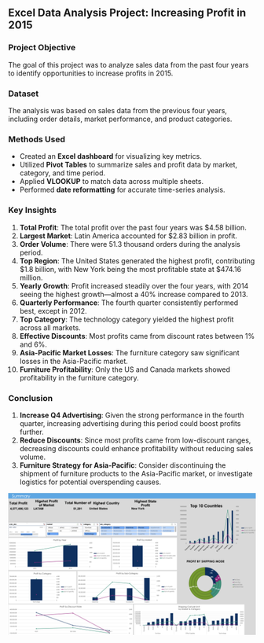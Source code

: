 ## **Excel Data Analysis Project: Increasing Profit in 2015**

### **Project Objective**
The goal of this project was to analyze sales data from the past four years to identify opportunities to increase profits in 2015.

### **Dataset**
The analysis was based on sales data from the previous four years, including order details, market performance, and product categories.

### **Methods Used**
- Created an **Excel dashboard** for visualizing key metrics.
- Utilized **Pivot Tables** to summarize sales and profit data by market, category, and time period.
- Applied **VLOOKUP** to match data across multiple sheets.
- Performed **date reformatting** for accurate time-series analysis.

### **Key Insights**
1. **Total Profit**: The total profit over the past four years was $4.58 billion.
2. **Largest Market**: Latin America accounted for $2.83 billion in profit.
3. **Order Volume**: There were 51.3 thousand orders during the analysis period.
4. **Top Region**: The United States generated the highest profit, contributing $1.8 billion, with New York being the most profitable state at $474.16 million.
5. **Yearly Growth**: Profit increased steadily over the four years, with 2014 seeing the highest growth—almost a 40% increase compared to 2013.
6. **Quarterly Performance**: The fourth quarter consistently performed best, except in 2012.
7. **Top Category**: The technology category yielded the highest profit across all markets.
8. **Effective Discounts**: Most profits came from discount rates between 1% and 6%.
9. **Asia-Pacific Market Losses**: The furniture category saw significant losses in the Asia-Pacific market.
10. **Furniture Profitability**: Only the US and Canada markets showed profitability in the furniture category.

### **Conclusion**
1. **Increase Q4 Advertising**: Given the strong performance in the fourth quarter, increasing advertising during this period could boost profits further.
2. **Reduce Discounts**: Since most profits came from low-discount ranges, decreasing discounts could enhance profitability without reducing sales volume.
3. **Furniture Strategy for Asia-Pacific**: Consider discontinuing the shipment of furniture products to the Asia-Pacific market, or investigate logistics for potential overspending causes.


  ![Sales Dashboard](https://github.com/ArefMilani/excel_sales_report/blob/main/Screenshot%202024-09-07%20at%2000.10.55.png)
